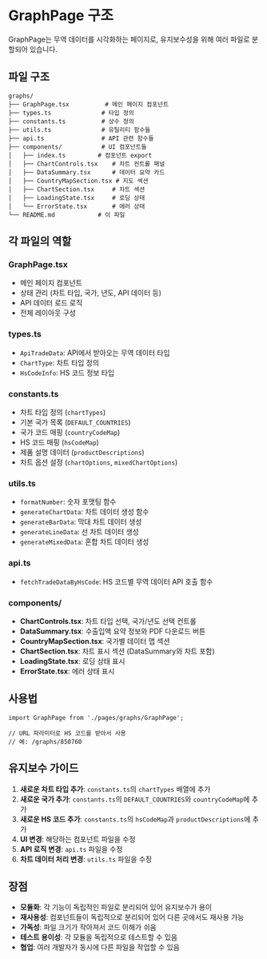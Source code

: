 # GraphPage 구조

GraphPage는 무역 데이터를 시각화하는 페이지로, 유지보수성을 위해 여러 파일로 분할되어 있습니다.

## 파일 구조

```
graphs/
├── GraphPage.tsx          # 메인 페이지 컴포넌트
├── types.ts              # 타입 정의
├── constants.ts          # 상수 정의
├── utils.ts              # 유틸리티 함수들
├── api.ts                # API 관련 함수들
├── components/           # UI 컴포넌트들
│   ├── index.ts         # 컴포넌트 export
│   ├── ChartControls.tsx    # 차트 컨트롤 패널
│   ├── DataSummary.tsx      # 데이터 요약 카드
│   ├── CountryMapSection.tsx # 지도 섹션
│   ├── ChartSection.tsx     # 차트 섹션
│   ├── LoadingState.tsx     # 로딩 상태
│   └── ErrorState.tsx       # 에러 상태
└── README.md            # 이 파일
```

## 각 파일의 역할

### GraphPage.tsx
- 메인 페이지 컴포넌트
- 상태 관리 (차트 타입, 국가, 년도, API 데이터 등)
- API 데이터 로드 로직
- 전체 레이아웃 구성

### types.ts
- `ApiTradeData`: API에서 받아오는 무역 데이터 타입
- `ChartType`: 차트 타입 정의
- `HsCodeInfo`: HS 코드 정보 타입

### constants.ts
- 차트 타입 정의 (`chartTypes`)
- 기본 국가 목록 (`DEFAULT_COUNTRIES`)
- 국가 코드 매핑 (`countryCodeMap`)
- HS 코드 매핑 (`hsCodeMap`)
- 제품 설명 데이터 (`productDescriptions`)
- 차트 옵션 설정 (`chartOptions`, `mixedChartOptions`)

### utils.ts
- `formatNumber`: 숫자 포맷팅 함수
- `generateChartData`: 차트 데이터 생성 함수
- `generateBarData`: 막대 차트 데이터 생성
- `generateLineData`: 선 차트 데이터 생성
- `generateMixedData`: 혼합 차트 데이터 생성

### api.ts
- `fetchTradeDataByHsCode`: HS 코드별 무역 데이터 API 호출 함수

### components/
- **ChartControls.tsx**: 차트 타입 선택, 국가/년도 선택 컨트롤
- **DataSummary.tsx**: 수출입액 요약 정보와 PDF 다운로드 버튼
- **CountryMapSection.tsx**: 국가별 데이터 맵 섹션
- **ChartSection.tsx**: 차트 표시 섹션 (DataSummary와 차트 포함)
- **LoadingState.tsx**: 로딩 상태 표시
- **ErrorState.tsx**: 에러 상태 표시

## 사용법

```tsx
import GraphPage from './pages/graphs/GraphPage';

// URL 파라미터로 HS 코드를 받아서 사용
// 예: /graphs/850760
```

## 유지보수 가이드

1. **새로운 차트 타입 추가**: `constants.ts`의 `chartTypes` 배열에 추가
2. **새로운 국가 추가**: `constants.ts`의 `DEFAULT_COUNTRIES`와 `countryCodeMap`에 추가
3. **새로운 HS 코드 추가**: `constants.ts`의 `hsCodeMap`과 `productDescriptions`에 추가
4. **UI 변경**: 해당하는 컴포넌트 파일을 수정
5. **API 로직 변경**: `api.ts` 파일을 수정
6. **차트 데이터 처리 변경**: `utils.ts` 파일을 수정

## 장점

- **모듈화**: 각 기능이 독립적인 파일로 분리되어 있어 유지보수가 용이
- **재사용성**: 컴포넌트들이 독립적으로 분리되어 있어 다른 곳에서도 재사용 가능
- **가독성**: 파일 크기가 작아져서 코드 이해가 쉬움
- **테스트 용이성**: 각 모듈을 독립적으로 테스트할 수 있음
- **협업**: 여러 개발자가 동시에 다른 파일을 작업할 수 있음 